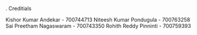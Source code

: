 . Creditials

   Kishor Kumar Andekar - 700744713
   Niteesh Kumar Pondugula - 700763258 
   Sai Preetham Nagaswaram - 700743350
   Rohith Reddy Pinninti - 700759393
